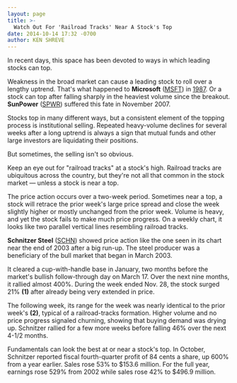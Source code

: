 ```yaml
---
layout: page
title: >-
  Watch Out For 'Railroad Tracks' Near A Stock's Top
date: 2014-10-14 17:32 -0700
author: KEN SHREVE
---
```





In recent days, this space has been devoted to ways in which leading stocks can top.


Weakness in the broad market can cause a leading stock to roll over a lengthy uptrend. That's what happened to **Microsoft** ([MSFT](https://research.investors.com/quote.aspx?symbol=MSFT)) in [1987](http://education.investors.com/investors-corner/721261-microsoft-fell-during-black-monday-stock-market-crash.htm). Or a stock can top after falling sharply in the heaviest volume since the breakout. **SunPower** ([SPWR](https://research.investors.com/quote.aspx?symbol=SPWR)) suffered this fate in November 2007.


Stocks top in many different ways, but a consistent element of the topping process is institutional selling. Repeated heavy-volume declines for several weeks after a long uptrend is always a sign that mutual funds and other large investors are liquidating their positions.


But sometimes, the selling isn't so obvious.


Keep an eye out for "railroad tracks" at a stock's high. Railroad tracks are ubiquitous across the country, but they're not all that common in the stock market — unless a stock is near a top.


The price action occurs over a two-week period. Sometimes near a top, a stock will retrace the prior week's large price spread and close the week slightly higher or mostly unchanged from the prior week. Volume is heavy, and yet the stock fails to make much price progress. On a weekly chart, it looks like two parallel vertical lines resembling railroad tracks.


**Schnitzer Steel** ([SCHN](https://research.investors.com/quote.aspx?symbol=SCHN)) showed price action like the one seen in its chart near the end of 2003 after a big run-up. The steel producer was a beneficiary of the bull market that began in March 2003.


It cleared a cup-with-handle base in January, two months before the market's bullish follow-through day on March 17. Over the next nine months, it rallied almost 400%. During the week ended Nov. 28, the stock surged 21% **(1)** after already being very extended in price.


The following week, its range for the week was nearly identical to the prior week's **(2)**, typical of a railroad-tracks formation. Higher volume and no price progress signaled churning, showing that buying demand was drying up. Schnitzer rallied for a few more weeks before falling 46% over the next 4-1/2 months.


Fundamentals can look the best at or near a stock's top. In October, Schnitzer reported fiscal fourth-quarter profit of 84 cents a share, up 600% from a year earlier. Sales rose 53% to \$153.6 million. For the full year, earnings rose 529% from 2002 while sales rose 42% to \$496.9 million.




